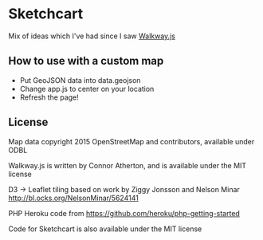 # Sketchcart

Mix of ideas which I've had since I saw [Walkway.js](http://www.connoratherton.com/walkway)

## How to use with a custom map

* Put GeoJSON data into data.geojson
* Change app.js to center on your location
* Refresh the page!

## License

Map data copyright 2015 OpenStreetMap and contributors, available under ODBL

Walkway.js is written by Connor Atherton, and is available under the MIT license

D3 -> Leaflet tiling based on work by Ziggy Jonsson and Nelson Minar http://bl.ocks.org/NelsonMinar/5624141

PHP Heroku code from https://github.com/heroku/php-getting-started

Code for Sketchcart is also available under the MIT license
